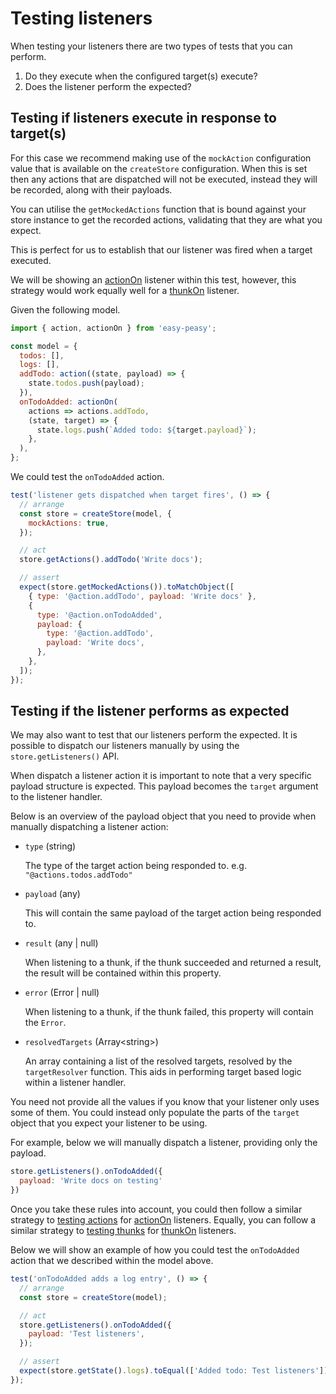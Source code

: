 # Testing listeners

When testing your listeners there are two types of tests that you can perform.

1. Do they execute when the configured target(s) execute?
2. Does the listener perform the expected?

## Testing if listeners execute in response to target(s)

For this case we recommend making use of the `mockAction` configuration value that is available on the `createStore` configuration. When this is set then any actions that are dispatched will not be executed, instead they will be recorded, along with their payloads.

You can utilise the `getMockedActions` function that is bound against your store instance to get the recorded actions, validating that they are what you expect.

This is perfect for us to establish that our listener was fired when a target executed.

We will be showing an [actionOn](/docs/api/action-on.html) listener within this test, however, this strategy would work equally well for a [thunkOn](/docs/api/thunk-on.html) listener.

Given the following model.

```javascript
import { action, actionOn } from 'easy-peasy';

const model = {
  todos: [],
  logs: [],
  addTodo: action((state, payload) => {
    state.todos.push(payload);
  }),
  onTodoAdded: actionOn(
    actions => actions.addTodo,
    (state, target) => {
      state.logs.push(`Added todo: ${target.payload}`);
    },
  ),
};
```

We could test the `onTodoAdded` action.

```javascript
test('listener gets dispatched when target fires', () => {
  // arrange
  const store = createStore(model, {
    mockActions: true,
  });

  // act
  store.getActions().addTodo('Write docs');

  // assert
  expect(store.getMockedActions()).toMatchObject([
    { type: '@action.addTodo', payload: 'Write docs' },
    {
      type: '@action.onTodoAdded',
      payload: {
        type: '@action.addTodo',
        payload: 'Write docs',
      },
    },
  ]);
});
```

## Testing if the listener performs as expected

We may also want to test that our listeners perform the expected. It is possible to dispatch our listeners manually by using the `store.getListeners()` API. 

When dispatch a listener action it is important to note that a very specific payload structure is expected. This payload becomes the `target` argument to the listener handler.

Below is an overview of the payload object that you need to provide when manually dispatching a listener action:

- `type` (string)

  The type of the target action being responded to. e.g. `"@actions.todos.addTodo"`

- `payload` (any)

  This will contain the same payload of the target action being responded to.

- `result` (any | null)

  When listening to a thunk, if the thunk succeeded and returned a result, the result will be contained within this property.

- `error` (Error | null)

  When listening to a thunk, if the thunk failed, this property will contain the `Error`.

- `resolvedTargets` (Array\<string\>)

  An array containing a list of the resolved targets, resolved by the `targetResolver` function. This aids in performing target based logic within a listener handler.

You need not provide all the values if you know that your listener only uses some of them. You could instead only populate the parts of the `target` object that you expect your listener to be using.

For example, below we will manually dispatch a listener, providing only the payload.

```javascript
store.getListeners().onTodoAdded({
  payload: 'Write docs on testing'
})
```

Once you take these rules into account, you could then follow a similar strategy to [testing actions](/docs/testing/testing-actions.html) for [actionOn](/docs/api/action-on.html) listeners. Equally, you can follow a similar strategy to [testing thunks](/docs/testing/testing-thunks.html) for [thunkOn](/docs/api/thunk-on.html) listeners.

Below we will show an example of how you could test the `onTodoAdded` action that we described within the model above.

```javascript
test('onTodoAdded adds a log entry', () => {
  // arrange
  const store = createStore(model);

  // act
  store.getListeners().onTodoAdded({
    payload: 'Test listeners',
  });

  // assert
  expect(store.getState().logs).toEqual(['Added todo: Test listeners']);
});
```